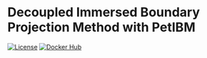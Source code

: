 # Decoupled Immersed Boundary Projection Method with PetIBM

[![License](https://img.shields.io/badge/License-BSD%203--Clause-blue.svg)](https://github.com/mesnardo/petibm-decoupledibpm/raw/master/LICENSE)
[![Docker Hub](https://img.shields.io/badge/hosted-docker--hub-informational.svg)](https://cloud.docker.com/u/mesnardo/repository/docker/mesnardo/petibm-decoupledibpm)

